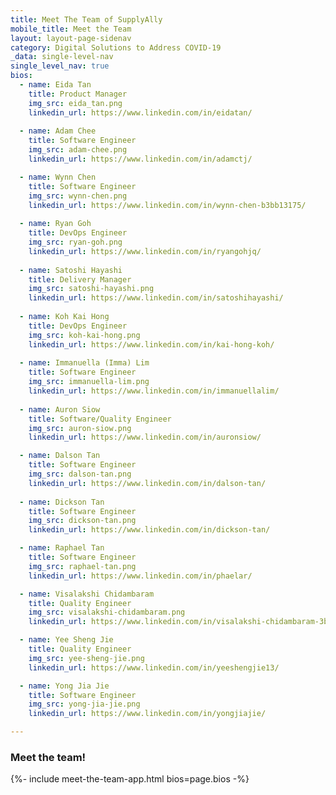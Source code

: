 ```yaml
---
title: Meet The Team of SupplyAlly
mobile_title: Meet the Team
layout: layout-page-sidenav
category: Digital Solutions to Address COVID-19
_data: single-level-nav
single_level_nav: true
bios:
  - name: Eida Tan
    title: Product Manager
    img_src: eida_tan.png
    linkedin_url: https://www.linkedin.com/in/eidatan/
  
  - name: Adam Chee
    title: Software Engineer
    img_src: adam-chee.png
    linkedin_url: https://www.linkedin.com/in/adamctj/

  - name: Wynn Chen
    title: Software Engineer
    img_src: wynn-chen.png
    linkedin_url: https://www.linkedin.com/in/wynn-chen-b3bb13175/
    
  - name: Ryan Goh
    title: DevOps Engineer
    img_src: ryan-goh.png
    linkedin_url: https://www.linkedin.com/in/ryangohjq/
    
  - name: Satoshi Hayashi
    title: Delivery Manager
    img_src: satoshi-hayashi.png
    linkedin_url: https://www.linkedin.com/in/satoshihayashi/
    
  - name: Koh Kai Hong
    title: DevOps Engineer
    img_src: koh-kai-hong.png
    linkedin_url: https://www.linkedin.com/in/kai-hong-koh/
    
  - name: Immanuella (Imma) Lim
    title: Software Engineer
    img_src: immanuella-lim.png
    linkedin_url: https://www.linkedin.com/in/immanuellalim/   
   
  - name: Auron Siow
    title: Software/Quality Engineer
    img_src: auron-siow.png
    linkedin_url: https://www.linkedin.com/in/auronsiow/

  - name: Dalson Tan
    title: Software Engineer
    img_src: dalson-tan.png
    linkedin_url: https://www.linkedin.com/in/dalson-tan/
    
  - name: Dickson Tan
    title: Software Engineer
    img_src: dickson-tan.png
    linkedin_url: https://www.linkedin.com/in/dickson-tan/

  - name: Raphael Tan 
    title: Software Engineer
    img_src: raphael-tan.png
    linkedin_url: https://www.linkedin.com/in/phaelar/

  - name: Visalakshi Chidambaram
    title: Quality Engineer
    img_src: visalakshi-chidambaram.png
    linkedin_url: https://www.linkedin.com/in/visalakshi-chidambaram-3b2712b9/

  - name: Yee Sheng Jie
    title: Quality Engineer
    img_src: yee-sheng-jie.png
    linkedin_url: https://www.linkedin.com/in/yeeshengjie13/

  - name: Yong Jia Jie
    title: Software Engineer
    img_src: yong-jia-jie.png
    linkedin_url: https://www.linkedin.com/in/yongjiajie/

---
```


### Meet the team!
{%- include meet-the-team-app.html bios=page.bios -%}

